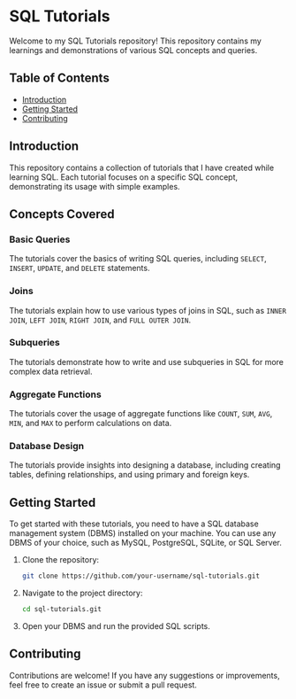 # SQL Tutorials

Welcome to my SQL Tutorials repository! This repository contains my learnings and demonstrations of various SQL concepts and queries.

## Table of Contents

- [Introduction](#introduction)
- [Getting Started](#getting-started)
- [Contributing](#contributing)

## Introduction

This repository contains a collection of tutorials that I have created while learning SQL. Each tutorial focuses on a specific SQL concept, demonstrating its usage with simple examples.

## Concepts Covered

### Basic Queries

The tutorials cover the basics of writing SQL queries, including `SELECT`, `INSERT`, `UPDATE`, and `DELETE` statements.

### Joins

The tutorials explain how to use various types of joins in SQL, such as `INNER JOIN`, `LEFT JOIN`, `RIGHT JOIN`, and `FULL OUTER JOIN`.

### Subqueries

The tutorials demonstrate how to write and use subqueries in SQL for more complex data retrieval.

### Aggregate Functions

The tutorials cover the usage of aggregate functions like `COUNT`, `SUM`, `AVG`, `MIN`, and `MAX` to perform calculations on data.

### Database Design

The tutorials provide insights into designing a database, including creating tables, defining relationships, and using primary and foreign keys.

## Getting Started

To get started with these tutorials, you need to have a SQL database management system (DBMS) installed on your machine. You can use any DBMS of your choice, such as MySQL, PostgreSQL, SQLite, or SQL Server.

1. Clone the repository:
   ```sh
   git clone https://github.com/your-username/sql-tutorials.git
   ```

2. Navigate to the project directory:
    ```sh
    cd sql-tutorials.git
    ```

3. Open your DBMS and run the provided SQL scripts.

## Contributing
Contributions are welcome! If you have any suggestions or improvements, feel free to create an issue or submit a pull request.